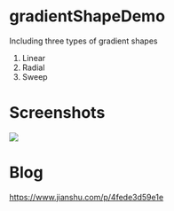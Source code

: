 # gradientShapeDemo

Including three types of gradient shapes
1. Linear
2. Radial
3. Sweep

# Screenshots
![](https://upload-images.jianshu.io/upload_images/6169789-3e249ebb3400bf54.png?imageMogr2/auto-orient/strip%7CimageView2/2/w/1240)

# Blog
https://www.jianshu.com/p/4fede3d59e1e